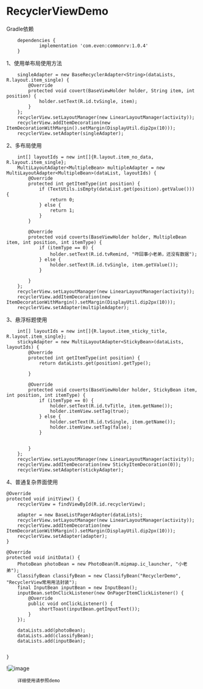 # RecyclerViewDemo

Gradle依赖


        dependencies {
                implementation 'com.even:commonrv:1.0.4'
        }



1、使用单布局使用方法


        singleAdapter = new BaseRecyclerAdapter<String>(dataLists, R.layout.item_single) {
            @Override
            protected void covert(BaseViewHolder holder, String item, int position) {
                holder.setText(R.id.tvSingle, item);
            }
        };
        recyclerView.setLayoutManager(new LinearLayoutManager(activity));
        recyclerView.addItemDecoration(new ItemDecorationWithMargin().setMargin(DisplayUtil.dip2px(10)));
        recyclerView.setAdapter(singleAdapter);



2、多布局使用

        int[] layoutIds = new int[]{R.layout.item_no_data, R.layout.item_single};
        MultiLayoutAdapter<MultipleBean> multipleAdapter = new MultiLayoutAdapter<MultipleBean>(dataList, layoutIds) {
            @Override
            protected int getItemType(int position) {
                if (TextUtils.isEmpty(dataList.get(position).getValue())) {
                    return 0;
                } else {
                    return 1;
                }
            }

            @Override
            protected void coverts(BaseViewHolder holder, MultipleBean item, int position, int itemType) {
                if (itemType == 0) {
                    holder.setText(R.id.tvRemind, "咋回事小老弟，还没有数据");
                } else {
                    holder.setText(R.id.tvSingle, item.getValue());
                }

            }
        };
        recyclerView.setLayoutManager(new LinearLayoutManager(activity));
        recyclerView.addItemDecoration(new ItemDecorationWithMargin().setMargin(DisplayUtil.dip2px(10)));
        recyclerView.setAdapter(multipleAdapter);



3、悬浮标题使用

        int[] layoutIds = new int[]{R.layout.item_sticky_title, R.layout.item_single};
        stickyAdapter = new MultiLayoutAdapter<StickyBean>(dataLists, layoutIds) {
            @Override
            protected int getItemType(int position) {
                return dataLists.get(position).getType();

            }

            @Override
            protected void coverts(BaseViewHolder holder, StickyBean item, int position, int itemType) {
                if (itemType == 0) {
                    holder.setText(R.id.tvTitle, item.getName());
                    holder.itemView.setTag(true);
                } else {
                    holder.setText(R.id.tvSingle, item.getName());
                    holder.itemView.setTag(false);
                }


            }
        };
        recyclerView.setLayoutManager(new LinearLayoutManager(activity));
        recyclerView.addItemDecoration(new StickyItemDecoration(0));
        recyclerView.setAdapter(stickyAdapter);



4、普通复杂界面使用



    @Override
    protected void initView() {
        recyclerView = findViewById(R.id.recyclerView);

        adapter = new BaseListPagerAdapter(dataLists);
        recyclerView.setLayoutManager(new LinearLayoutManager(activity));
        recyclerView.addItemDecoration(new ItemDecorationWithMargin().setMargin(DisplayUtil.dip2px(10)));
        recyclerView.setAdapter(adapter);
    }

    @Override
    protected void initData() {
        PhotoBean photoBean = new PhotoBean(R.mipmap.ic_launcher, "小老弟");
        ClassifyBean classifyBean = new ClassifyBean("RecyclerDemo", "RecyclerView常用用法封装");
        final InputBean inputBean = new InputBean();
        inputBean.setOnClickListener(new OnPagerItemClickListener() {
            @Override
            public void onClickListener() {
                shortToast(inputBean.getInputText());
            }
        });

        dataLists.add(photoBean);
        dataLists.add(classifyBean);
        dataLists.add(inputBean);


    }

!![image](https://github.com/panyiyiyi/RecyclerViewDemo/blob/master/test.gif)



        详细使用请参照demo



